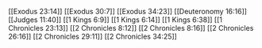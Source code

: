 [[Exodus 23:14]]
[[Exodus 30:7]]
[[Exodus 34:23]]
[[Deuteronomy 16:16]]
[[Judges 11:40]]
[[1 Kings 6:9]]
[[1 Kings 6:14]]
[[1 Kings 6:38]]
[[1 Chronicles 23:13]]
[[2 Chronicles 8:12]]
[[2 Chronicles 8:16]]
[[2 Chronicles 26:16]]
[[2 Chronicles 29:11]]
[[2 Chronicles 34:25]]
